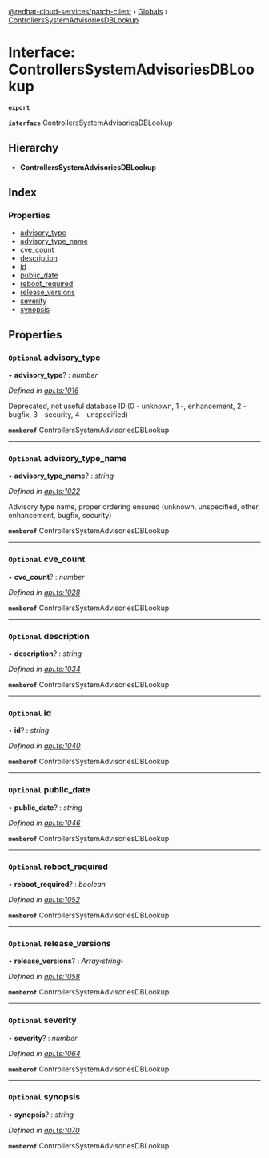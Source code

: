 [@redhat-cloud-services/patch-client](../README.md) › [Globals](../globals.md) › [ControllersSystemAdvisoriesDBLookup](controllerssystemadvisoriesdblookup.md)

# Interface: ControllersSystemAdvisoriesDBLookup

**`export`** 

**`interface`** ControllersSystemAdvisoriesDBLookup

## Hierarchy

* **ControllersSystemAdvisoriesDBLookup**

## Index

### Properties

* [advisory_type](controllerssystemadvisoriesdblookup.md#optional-advisory_type)
* [advisory_type_name](controllerssystemadvisoriesdblookup.md#optional-advisory_type_name)
* [cve_count](controllerssystemadvisoriesdblookup.md#optional-cve_count)
* [description](controllerssystemadvisoriesdblookup.md#optional-description)
* [id](controllerssystemadvisoriesdblookup.md#optional-id)
* [public_date](controllerssystemadvisoriesdblookup.md#optional-public_date)
* [reboot_required](controllerssystemadvisoriesdblookup.md#optional-reboot_required)
* [release_versions](controllerssystemadvisoriesdblookup.md#optional-release_versions)
* [severity](controllerssystemadvisoriesdblookup.md#optional-severity)
* [synopsis](controllerssystemadvisoriesdblookup.md#optional-synopsis)

## Properties

### `Optional` advisory_type

• **advisory_type**? : *number*

*Defined in [api.ts:1016](https://github.com/RedHatInsights/javascript-clients/blob/77019e3d/packages/patch/api.ts#L1016)*

Deprecated, not useful database ID (0 - unknown, 1 -, enhancement, 2 - bugfix, 3 - security, 4 - unspecified)

**`memberof`** ControllersSystemAdvisoriesDBLookup

___

### `Optional` advisory_type_name

• **advisory_type_name**? : *string*

*Defined in [api.ts:1022](https://github.com/RedHatInsights/javascript-clients/blob/77019e3d/packages/patch/api.ts#L1022)*

Advisory type name, proper ordering ensured (unknown, unspecified, other, enhancement, bugfix, security)

**`memberof`** ControllersSystemAdvisoriesDBLookup

___

### `Optional` cve_count

• **cve_count**? : *number*

*Defined in [api.ts:1028](https://github.com/RedHatInsights/javascript-clients/blob/77019e3d/packages/patch/api.ts#L1028)*

**`memberof`** ControllersSystemAdvisoriesDBLookup

___

### `Optional` description

• **description**? : *string*

*Defined in [api.ts:1034](https://github.com/RedHatInsights/javascript-clients/blob/77019e3d/packages/patch/api.ts#L1034)*

**`memberof`** ControllersSystemAdvisoriesDBLookup

___

### `Optional` id

• **id**? : *string*

*Defined in [api.ts:1040](https://github.com/RedHatInsights/javascript-clients/blob/77019e3d/packages/patch/api.ts#L1040)*

**`memberof`** ControllersSystemAdvisoriesDBLookup

___

### `Optional` public_date

• **public_date**? : *string*

*Defined in [api.ts:1046](https://github.com/RedHatInsights/javascript-clients/blob/77019e3d/packages/patch/api.ts#L1046)*

**`memberof`** ControllersSystemAdvisoriesDBLookup

___

### `Optional` reboot_required

• **reboot_required**? : *boolean*

*Defined in [api.ts:1052](https://github.com/RedHatInsights/javascript-clients/blob/77019e3d/packages/patch/api.ts#L1052)*

**`memberof`** ControllersSystemAdvisoriesDBLookup

___

### `Optional` release_versions

• **release_versions**? : *Array‹string›*

*Defined in [api.ts:1058](https://github.com/RedHatInsights/javascript-clients/blob/77019e3d/packages/patch/api.ts#L1058)*

**`memberof`** ControllersSystemAdvisoriesDBLookup

___

### `Optional` severity

• **severity**? : *number*

*Defined in [api.ts:1064](https://github.com/RedHatInsights/javascript-clients/blob/77019e3d/packages/patch/api.ts#L1064)*

**`memberof`** ControllersSystemAdvisoriesDBLookup

___

### `Optional` synopsis

• **synopsis**? : *string*

*Defined in [api.ts:1070](https://github.com/RedHatInsights/javascript-clients/blob/77019e3d/packages/patch/api.ts#L1070)*

**`memberof`** ControllersSystemAdvisoriesDBLookup
